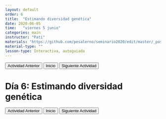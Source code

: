 ```yaml
---
layout: default
order: 6
title:  "Estimando diversidad genética"
date: 2020-06-05
time:   "viernes 5 junio"
categories: main
instructor: "Pati"
materials: "https://github.com/pesalerno/seminario2020/edit/master/_posts/2020-06-05-6_diversidad.md"
material-type: ""
lesson-type: Interactiva, autoguiada
---
```


<a href="https://github.com/pesalerno/seminario2020/blob/master/_posts/2020-06-04-5_filtros2.md"><button>Actividad Anterior</button></a>		<a href="https://pesalerno.github.io/seminario2020/"><button>Inicio</button></a>    <a href="https://github.com/pesalerno/seminario2020/blob/master/_posts/2020-06-06-7_divergencia.md"><button>Siguiente Actividad</button></a>

# Día 6: Estimando diversidad genética

<a href="https://github.com/pesalerno/seminario2020/blob/master/_posts/2020-06-04-5_filtros2.md"><button>Actividad Anterior</button></a>		<a href="https://pesalerno.github.io/seminario2020/"><button>Inicio</button></a>    <a href="https://github.com/pesalerno/seminario2020/blob/master/_posts/2020-06-06-7_divergencia.md"><button>Siguiente Actividad</button></a>






